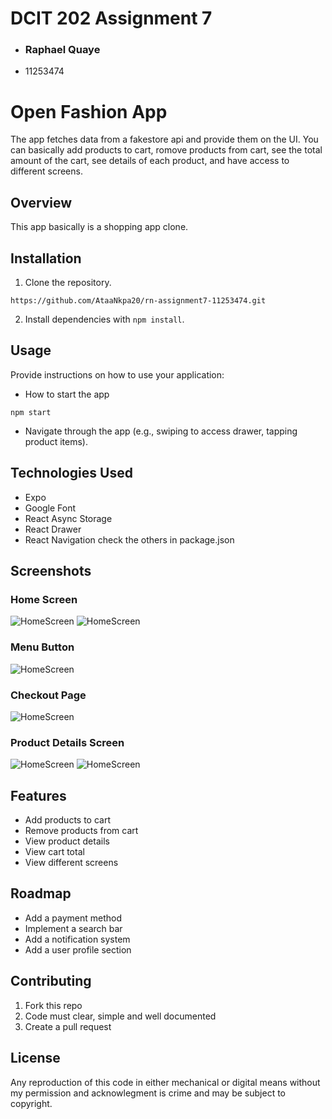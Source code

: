 # DCIT 202 Assignment 7
- ### Raphael Quaye
- 11253474

# Open Fashion App 
The app fetches data from a fakestore api and provide them on the UI. You can basically add products to cart, romove products from cart, see the total amount of the cart, see details of each product, and have access to different screens.

## Overview
This app basically is a shopping app clone.



## Installation
1. Clone the repository.
```
https://github.com/AtaaNkpa20/rn-assignment7-11253474.git
```

2. Install dependencies with `npm install`.

## Usage
Provide instructions on how to use your application:
- How to start the app 
```
npm start
```

- Navigate through the app (e.g., swiping to access drawer, tapping product items).

## Technologies Used
- Expo
- Google Font
- React Async Storage
- React Drawer
- React Navigation
check the others in package.json

## Screenshots
### Home Screen
![HomeScreen](./screenshots/ss1.jpg)
![HomeScreen](./screenshots/ss1.1.jpg)

### Menu Button
![HomeScreen](./screenshots/ss2.jpg)



### Checkout Page
![HomeScreen](./screenshots/ss3.jpg)



### Product Details Screen
![HomeScreen](./screenshots/ss4.jpg)
![HomeScreen](./screenshots/ss5.jpg)

## Features
- Add products to cart
- Remove products from cart
- View product details
- View cart total
- View different screens

## Roadmap
- Add a payment method
- Implement a search bar
- Add a notification system
- Add a user profile section



## Contributing
1. Fork this repo
2. Code must clear, simple and well documented 
3. Create a pull request 


## License
Any reproduction of this code in either mechanical or digital means without my permission and acknowlegment is crime and may be subject to copyright. 